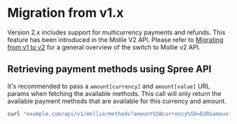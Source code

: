 # Migration from v1.x

Version 2.x includes support for multicurrency payments and refunds. This feature has been introduced in the Mollie V2 API. Please refer to [Migrating from v1 to v2](https://docs.mollie.com/migrating-v1-to-v2) for a general overview of the switch to Mollie v2 API.

## Retrieving payment methods using Spree API

It's recommended to pass a `amount[currency]` and `amount[value]` URL params when fetching the available methods. This call will only return the available payment methods that are available for this currency and amount. 

```bash
curl "example.com/api/v1/mollie/methods?amount%5Bcurrency%5D=EUR&amount%5Bvalue%5D=10.00"
```